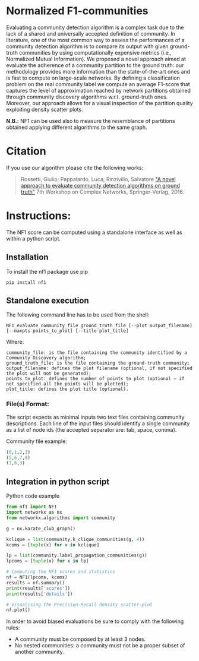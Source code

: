 # Normalized F1-communities

Evaluating a community detection algorithm is a complex task due to the lack of a shared and universally accepted definition of community. In literature, one of the most common way to assess the performances of a community detection algorithm is to compare its output with given ground-truth communities by using computationally expensive metrics (i.e., Normalized Mutual Information). We proposed a novel approach aimed at evaluate the adherence of a community partition to the ground truth: our methodology provides more information than the state-of-the-art ones and is fast to compute on large-scale networks. By defining a classification problem on the real community label we compute an average F1-score that captures the level of approximation reached by network partitions obtained through community discovery algorithms w.r.t. ground-truth ones. Moreover, our approach allows for a visual inspection of the partition quality exploiting density scatter plots.

**N.B.:** NF1 can be used also to measure the resemblance of partitions obtained applying different algorithms to the same graph.
# Citation
If you use our algorithm please cite the following works:

> Rossetti, Giulio; Pappalardo, Luca; Rinzivillo, Salvatore
> ["A novel approach to evaluate community detection algorithms on ground truth"](https://link.springer.com/chapter/10.1007%2F978-3-319-30569-1_10)
> 7th Workshop on Complex Networks, Springer-Verlag, 2016.

# Instructions:

The NF1 score can be computed using a standalone interface as well as within a python script.

## Installation

To install the nf1 package use pip

    pip install nf1
    
## Standalone execution

The following command line has to be used from the shell:

    NF1_evaluate community_file ground_truth_file [--plot output_filename] [--maxpts points_to_plot] [--title plot_title] 

Where:

    community_file: is the file containing the community identified by a Community Discovery algorithm;
    ground_truth_file: is the file containing the ground-truth community;
    output_filename: defines the plot filename (optional, if not specified the plot will not be generated);
    points_to_plot: defines the number of points to plot (optional – if not specified all the points will be plotted);
    plot_title: defines the plot title (optional).

### File(s) Format:

The script expects as minimal inputs two text files containing community descriptions.
Each line of the input files should identify a single community as a list of node ids (the accepted separator are: tab, space, comma).

Community file example:
```python
(0,1,2,3)
(5,6,7,8)
(1,6,3)
```

## Integration in python script

Python code example

```python
from nf1 import NF1
import networkx as nx
from networkx.algorithms import community

g = nx.karate_club_graph()

kclique = list(community.k_clique_communities(g, 4))
kcoms = [tuple(x) for x in kclique]

lp = list(community.label_propagation_communities(g))
lpcoms = [tuple(x) for x in lp]

# Computing the NF1 scores and statistics
nf = NF1(lpcoms, kcoms)
results = nf.summary()
print(results['scores'])
print(results['details'])

# Visualising the Precision-Recall density scatter-plot
nf.plot()

```

In order to avoid biased evaluations be sure to comply with the following rules:
 - A community must be composed by at least 3 nodes.
 - No nested communities: a community must not be a proper subset of another community.
